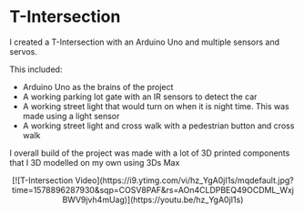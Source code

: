 # T-Intersection

I created a T-Intersection with an Arduino Uno and multiple sensors and servos.

This included:
* Arduino Uno as the brains of the project
* A working parking lot gate with an IR sensors to detect the car
* A working street light that would turn on when it is night time. This was made using a light sensor
* A working street light and cross walk with a pedestrian button and cross walk

I overall build of the project was made with a lot of 3D printed components that I 3D modelled on my own using 3Ds Max
<p align="center">
[![T-Intersection Video](https://i9.ytimg.com/vi/hz_YgA0jI1s/mqdefault.jpg?time=1578896287930&sqp=COSV8PAF&rs=AOn4CLDPBEQ49OCDML_WxjBWV9jvh4mUag)](https://youtu.be/hz_YgA0jI1s)
</p>
